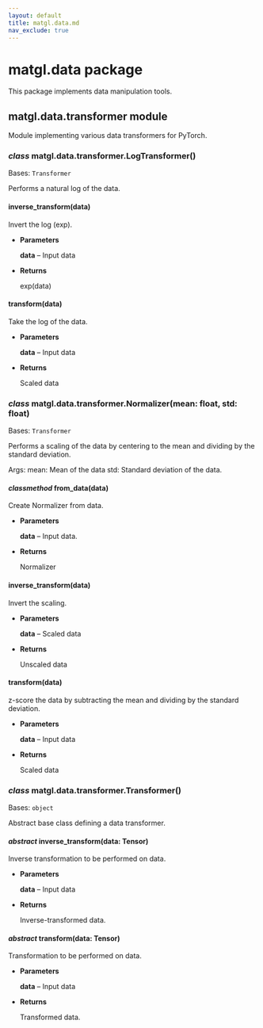 ```yaml
---
layout: default
title: matgl.data.md
nav_exclude: true
---
```

# matgl.data package

This package implements data manipulation tools.


## matgl.data.transformer module

Module implementing various data transformers for PyTorch.


### _class_ matgl.data.transformer.LogTransformer()
Bases: `Transformer`

Performs a natural log of the data.


#### inverse_transform(data)
Invert the log (exp).


* **Parameters**

    **data** – Input data



* **Returns**

    exp(data)



#### transform(data)
Take the log of the data.


* **Parameters**

    **data** – Input data



* **Returns**

    Scaled data



### _class_ matgl.data.transformer.Normalizer(mean: float, std: float)
Bases: `Transformer`

Performs a scaling of the data by centering to the mean and dividing by the standard deviation.

Args:
mean: Mean of the data
std: Standard deviation of the data.


#### _classmethod_ from_data(data)
Create Normalizer from data.


* **Parameters**

    **data** – Input data.



* **Returns**

    Normalizer



#### inverse_transform(data)
Invert the scaling.


* **Parameters**

    **data** – Scaled data



* **Returns**

    Unscaled data



#### transform(data)
z-score the data by subtracting the mean and dividing by the standard deviation.


* **Parameters**

    **data** – Input data



* **Returns**

    Scaled data



### _class_ matgl.data.transformer.Transformer()
Bases: `object`

Abstract base class defining a data transformer.


#### _abstract_ inverse_transform(data: Tensor)
Inverse transformation to be performed on data.


* **Parameters**

    **data** – Input data



* **Returns**

    Inverse-transformed data.



#### _abstract_ transform(data: Tensor)
Transformation to be performed on data.


* **Parameters**

    **data** – Input data



* **Returns**

    Transformed data.
